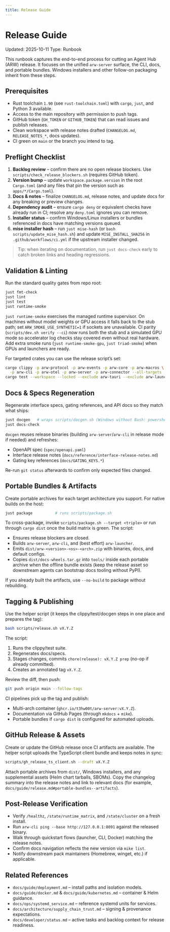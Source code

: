 ```yaml
---
title: Release Guide
---
```


# Release Guide

Updated: 2025-10-11
Type: Runbook

This runbook captures the end-to-end process for cutting an Agent Hub (ARW) release. It focuses on the unified `arw-server` surface, the CLI, docs, and portable bundles. Windows installers and other follow-on packaging inherit from these steps.

## Prerequisites
- Rust toolchain `1.90` (see `rust-toolchain.toml`) with `cargo`, `just`, and Python 3 available.
- Access to the main repository with permission to push tags.
- GitHub token (`GH_TOKEN` or `GITHUB_TOKEN`) that can read issues and publish releases.
- Clean workspace with release notes drafted (`CHANGELOG.md`, `RELEASE_NOTES_*`, docs updates).
- CI green on `main` or the branch you intend to tag.

## Preflight Checklist
1. **Backlog review** – confirm there are no open release blockers. Use `scripts/check_release_blockers.sh` (requires GitHub token).
2. **Version bump** – update `workspace.package.version` in the root `Cargo.toml` (and any files that pin the version such as `apps/*/Cargo.toml`).
3. **Docs & notes** – finalize `CHANGELOG.md`, release notes, and update docs for any breaking or preview changes.
4. **Dependency audit** – ensure `cargo deny` or equivalent checks have already run in CI; resolve any `deny.toml` ignores you can remove.
5. **Installer status** – confirm Windows/Linux installers or bundles referenced in docs have matching versions queued.
6. **mise installer hash** – run `just mise-hash` (or `bash scripts/update_mise_hash.sh`) and update `MISE_INSTALL_SHA256` in `.github/workflows/ci.yml` if the upstream installer changed.

> Tip: when iterating on documentation, run `just docs-check` early to catch broken links and heading regressions.

## Validation & Linting

Run the standard quality gates from repo root:

```bash
just fmt-check
just lint
just test
just runtime-smoke
```

`just runtime-smoke` exercises the managed runtime supervisor. On machines without model weights or GPU access it falls back to the stub path; set `ARW_SMOKE_USE_SYNTHETIC=1` if sockets are unavailable. CI parity (`scripts/dev.sh verify --ci`) now runs both the stub and a simulated GPU mode so accelerator log checks stay covered even without real hardware. Add extra smoke runs (`just runtime-smoke-gpu`, `just triad-smoke`) when GPUs and launchers are ready.

For targeted crates you can use the release script’s set:

```bash
cargo clippy -p arw-protocol -p arw-events -p arw-core -p arw-macros \
  -p arw-cli -p arw-otel -p arw-server -p arw-connector --all-targets -- -D warnings
cargo test --workspace --locked --exclude arw-tauri --exclude arw-launcher
```

## Docs & Specs Regeneration

Regenerate interface specs, gating references, and API docs so they match what ships:

```bash
just docgen   # wraps scripts/docgen.sh (Windows without Bash: powershell -ExecutionPolicy Bypass -File scripts\docgen.ps1)
just docs-check
```

`docgen` reuses release binaries (building `arw-server`/`arw-cli` in release mode if needed) and refreshes:
- OpenAPI spec (`spec/openapi.yaml`)
- Interface release notes (`docs/reference/interface-release-notes.md`)
- Gating key references (`docs/GATING_KEYS.*`)

Re-run `git status` afterwards to confirm only expected files changed.

## Portable Bundles & Artifacts

Create portable archives for each target architecture you support. For native builds on the host:

```bash
just package          # runs scripts/package.sh
```

To cross-package, invoke `scripts/package.sh --target <triple>` or run through `cargo dist` once the build matrix is green. The script:
- Ensures release blockers are closed.
- Builds `arw-server`, `arw-cli`, and (best effort) `arw-launcher`.
- Emits `dist/arw-<version>-<os>-<arch>.zip` with binaries, docs, and default configs.
- Copies `dist/docs-wheels.tar.gz` into `tools/` inside each portable archive when the offline bundle exists (keep the release asset so downstream agents can bootstrap docs tooling without PyPI).

If you already built the artifacts, use `--no-build` to package without rebuilding.

## Tagging & Publishing

Use the helper script (it keeps the clippy/test/docgen steps in one place and prepares the tag):

```bash
bash scripts/release.sh vX.Y.Z
```

The script:
1. Runs the clippy/test suite.
2. Regenerates docs/specs.
3. Stages changes, commits `chore(release): vX.Y.Z prep` (no-op if already committed).
4. Creates an annotated tag `vX.Y.Z`.

Review the diff, then push:

```bash
git push origin main --follow-tags
```

CI pipelines pick up the tag and publish:
- Multi-arch container (`ghcr.io/t3hw00t/arw-server:vX.Y.Z`).
- Documentation via GitHub Pages (through `mkdocs` + `mike`).
- Portable bundles if `cargo dist` is configured for automated uploads.

## GitHub Release & Assets

Create or update the GitHub release once CI artifacts are available. The helper script uploads the TypeScript client bundle and keeps notes in sync:

```bash
scripts/gh_release_ts_client.sh --draft vX.Y.Z
```

Attach portable archives from `dist/`, Windows installers, and any supplemental assets (Helm chart tarballs, SBOMs). Copy the changelog summary into the release notes and link to relevant docs (for example, `docs/guide/release.md#portable-bundles--artifacts`).

## Post-Release Verification

- Verify `/healthz`, `/state/runtime_matrix`, and `/state/cluster` on a fresh install.
- Run `arw-cli ping --base http://127.0.0.1:8091` against the released binary.
- Walk through quickstart flows (launcher, CLI, Docker) matching the release notes.
- Confirm docs navigation reflects the new version via `mike list`.
- Notify downstream pack maintainers (Homebrew, winget, etc.) if applicable.

## Related References
- `docs/guide/deployment.md` – install paths and isolation models.
- `docs/guide/docker.md` & `docs/guide/kubernetes.md` – container & Helm guidance.
- `docs/ops/systemd_service.md` – reference systemd units for services.
- `docs/architecture/supply_chain_trust.md` – signing & provenance expectations.
- `docs/developer/status.md` – active tasks and backlog context for release readiness.
